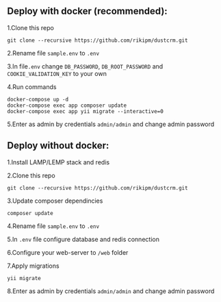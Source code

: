 ## Deploy with docker (recommended):
1.Clone this repo
```
git clone --recursive https://github.com/rikipm/dustcrm.git
```

2.Rename file `sample.env` to `.env`

3.In file`.env` change `DB_PASSWORD`, `DB_ROOT_PASSWORD` and `COOKIE_VALIDATION_KEY` to your own

4.Run commands
```
docker-compose up -d
docker-compose exec app composer update
docker-compose exec app yii migrate --interactive=0
```

5.Enter as admin by credentials `admin/admin` and change admin password
## Deploy without docker:
1.Install LAMP/LEMP stack and redis

2.Clone this repo
```
git clone --recursive https://github.com/rikipm/dustcrm.git
```

3.Update composer dependincies
```
composer update
```

4.Rename file `sample.env` to `.env`

5.In `.env` file configure database and redis connection

6.Configure your web-server to `/web` folder

7.Apply migrations
```
yii migrate
```

8.Enter as admin by credentials `admin/admin` and change admin password